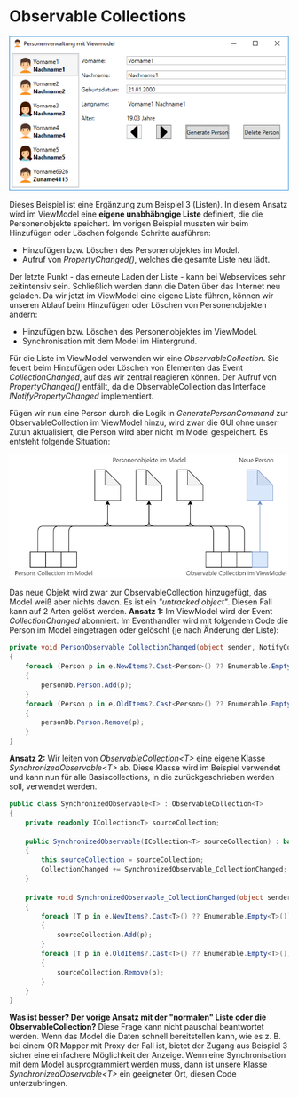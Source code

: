 # Observable Collections

![](ViewModelDemoApp2Ui.png)

Dieses Beispiel ist eine Ergänzung zum Beispiel 3 (Listen). In diesem Ansatz wird im ViewModel eine 
**eigene unabhäbngige Liste** definiert, die die Personenobjekte speichert. Im vorigen Beispiel mussten 
wir beim Hinzufügen oder Löschen folgende Schritte ausführen:

- Hinzufügen bzw. Löschen des Personenobjektes im Model.
- Aufruf von *PropertyChanged()*, welches die gesamte Liste neu lädt.

Der letzte Punkt - das erneute Laden der Liste - kann bei Webservices sehr zeitintensiv sein. Schließlich werden
dann die Daten über das Internet neu geladen. Da wir jetzt im ViewModel eine eigene Liste führen, können wir
unseren Ablauf beim Hinzufügen oder Löschen von Personenobjekten ändern:

- Hinzufügen bzw. Löschen des Personenobjektes im ViewModel.
- Synchronisation mit dem Model im Hintergrund.

Für die Liste im ViewModel verwenden wir eine *ObservableCollection*. Sie feuert beim Hinzufügen oder 
Löschen von Elementen das Event *CollectionChanged*, auf das wir zentral reagieren können. Der Aufruf 
von *PropertyChanged()* entfällt, da die ObservableCollection das Interface *INotifyPropertyChanged* 
implementiert.

Fügen wir nun eine Person durch die Logik in *GeneratePersonCommand* zur ObservableCollection im ViewModel
hinzu, wird zwar die GUI ohne unser Zutun aktualisiert, die Person wird aber nicht im Model gespeichert. 
Es entsteht folgende Situation:

![](UntrackedObjects.png)

Das neue Objekt wird zwar  zur ObservableCollection hinzugefügt, das Model weiß aber nichts davon. Es 
ist ein *"untracked object"*. Diesen Fall kann auf 2 Arten gelöst werden.
**Ansatz 1:** Im ViewModel wird der Event *CollectionChanged* abonniert. Im Eventhandler wird mit folgendem Code
  die Person im Model eingetragen oder gelöscht (je nach Änderung der Liste):

```c#
private void PersonObservable_CollectionChanged(object sender, NotifyCollectionChangedEventArgs e)
{
    foreach (Person p in e.NewItems?.Cast<Person>() ?? Enumerable.Empty<Person>())
    {
        personDb.Person.Add(p);
    }
    foreach (Person p in e.OldItems?.Cast<Person>() ?? Enumerable.Empty<Person>())
    {
        personDb.Person.Remove(p);
    }
}
```

**Ansatz 2:** Wir leiten von *ObservableCollection&lt;T&gt;* eine eigene Klasse *SynchronizedObservable&lt;T&gt;*
ab. Diese Klasse wird im Beispiel verwendet und kann nun für alle Basiscollections, in die zurückgeschrieben
werden soll, verwendet werden.

```c#
public class SynchronizedObservable<T> : ObservableCollection<T>
{
    private readonly ICollection<T> sourceCollection;

    public SynchronizedObservable(ICollection<T> sourceCollection) : base(sourceCollection)
    {
        this.sourceCollection = sourceCollection;
        CollectionChanged += SynchronizedObservable_CollectionChanged;
    }

    private void SynchronizedObservable_CollectionChanged(object sender, NotifyCollectionChangedEventArgs e)
    {
        foreach (T p in e.NewItems?.Cast<T>() ?? Enumerable.Empty<T>())
        {
            sourceCollection.Add(p);
        }
        foreach (T p in e.OldItems?.Cast<T>() ?? Enumerable.Empty<T>())
        {
            sourceCollection.Remove(p);
        }
    }
}
```

**Was ist besser? Der vorige Ansatz mit der "normalen" Liste oder die ObservableCollection?**
Diese Frage kann nicht pauschal beantwortet werden. Wenn das Model die Daten schnell bereitstellen kann,
wie es z. B. bei einem OR Mapper mit Proxy der Fall ist, bietet der Zugang aus Beispiel 3 sicher eine
einfachere Möglichkeit der Anzeige. Wenn eine Synchronisation mit dem Model ausprogrammiert werden muss,
dann ist unsere Klasse *SynchronizedObservable&lt;T&gt;* ein geeigneter Ort, diesen Code unterzubringen.

